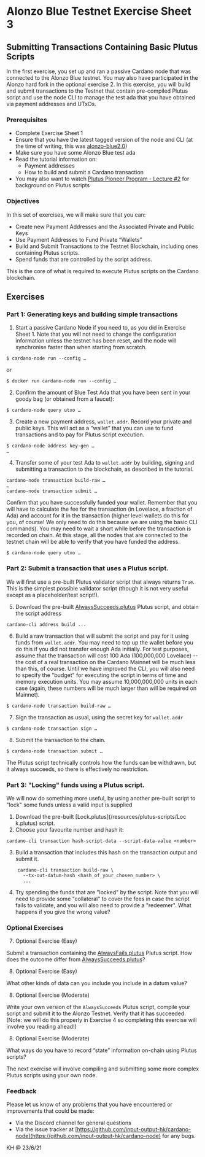 # Alonzo Blue Testnet Exercise Sheet 3


## Submitting Transactions Containing Basic Plutus Scripts

In the first exercise, you set up and ran a passive Cardano node that was connected to the Alonzo Blue testnet.  You may also have participated in the Alonzo hard fork in the optional exercise 2.  In this exercise, you will build and submit transactions to the Testnet that contain pre-compiled Plutus script and use the node CLI to manage the test ada that you have obtained via payment addresses and UTxOs.

### Prerequisites

- Complete Exercise Sheet 1
- Ensure that you have the latest tagged version of the node and CLI (at the time of writing, this was [alonzo-blue2.0](https://github.com/input-output-hk/cardano-node/releases/tag/alonzo-blue2.0))
- Make sure you have some Alonzo Blue test ada
- Read the tutorial information on:
	- Payment addresses
	- How to build and submit a Cardano transaction
- You may also want to watch [Plutus Pioneer Program - Lecture #2](https://youtu.be/E5KRk5y9KjQ) for background on Plutus scripts

### Objectives

In this set of exercises, we will make sure that you can:

- Create new Payment Addresses and the Associated Private and Public Keys
- Use Payment Addresses to Fund Private “Wallets”
- Build and Submit Transactions to the Testnet Blockchain, including ones containing Plutus scripts.
- Spend funds that are controlled by the script address.

This is the core of what is required to execute Plutus scripts on the Cardano blockchain.

## Exercises
### Part 1: Generating keys and building simple transactions

1. Start a passive Cardano Node if you need to, as you did in Exercise Sheet 1.  Note that you will not need to change the configuration information unless the testnet has been reset, and the node will synchronise faster than when starting from scratch.

``$ cardano-node run --config …``

or 

``$ docker run cardano-node run --config …``


2.	Confirm the amount of Blue Test Ada that you have been sent in your goody bag (or obtained from a faucet):

``$ cardano-node query utxo …``

3.	Create a new payment address, `wallet.addr`.  Record your private and public keys. This will act as a “wallet” that you can use to fund transactions and to pay for Plutus script execution.

```
$ cardano-node address key-gen …
…
```
4.	Transfer some of your test Ada to `wallet.addr` by building, signing and submitting a transaction to the blockchain, as described in the tutorial.

```
cardano-node transaction build-raw …
…
cardano-node transaction submit …
```
Confirm that you have successfully funded your wallet.  Remember that you will have to calculate the fee for the transaction (in Lovelace, a fraction of Ada) and account for it in the transaction (higher level wallets do this for you, of course!  We only need to do this because we are using the basic CLI commands).  You may need to wait a short while before the transaction is recorded on chain.  At this stage, all the nodes that are connected to the testnet chain will be able to verify that you have funded the address.

``$ cardano-node query utxo …``


### Part 2:  Submit a transaction that uses a Plutus script.

We will first use a pre-built Plutus validator script that always returns `True`. This is the simplest possible validator script (though it is not very useful except as a placeholder/test script!).

5. Download the pre-built [AlwaysSucceeds.plutus](/resources/plutus-scripts/AlwaySucceeds.plutus) Plutus script, and obtain the script address

``
cardano-cli address build ...
``

6. Build a raw transaction that will submit the script and pay for it using funds from `wallet.addr`. You may need to top up the wallet before you do this if you did not transfer enough Ada initially.  For test purposes, assume that the transaction will cost 100 Ada (100,000,000 Lovelace) -- the cost of a real transaction on the Cardano Mainnet will be much less than this, of course.  Until we have improved the CLI, you will also need to specify the "budget" for executing the script in terms of time and memory execution units.  You may assume 10,000,000,000 units in each case (again, these numbers will be much larger than will be required on Mainnet).

``
$ cardano-node transaction build-raw …
``

7. Sign the transaction as usual, using the secret key for `wallet.addr`

``
$ cardano-node transaction sign …
``

8. Submit the transaction to the chain. 

``
$ cardano-node transaction submit …
``

The Plutus script technically controls how the funds can be withdrawn, but it always succeeds, so there is effectively no restriction.

### Part 3:  "Locking" funds using a Plutus script.

We will now do something more useful, by using another pre-built script to "lock" some funds unless a valid input is supplied 

1. Download the pre-built [Lock.plutus](/resources/plutus-scripts/Loc k.plutus) script.
2. Choose your favourite number and hash it:

``
cardano-cli transaction hash-script-data --script-data-value <number>
``

3. Build a transaction that includes this hash on the transaction output and submit it.

```
    cardano-cli transaction build-raw \
      --tx-out-datum-hash <hash_of_your_chosen_number> \
      ...
```

4. Try spending the funds that are "locked" by the script. Note that you will need to provide some "collateral" to cover the fees in case the script fails to validate, and you will also need to provide a "redeemer".  What happens if you give the wrong value?


### Optional Exercises

7.	Optional Exercise (Easy)

Submit a transaction containing the [AlwaysFails.plutus](/resources/plutus-scripts/AlwayFails.plutus) Plutus script.  How does the outcome differ from [AlwaysSucceeds.plutus](/resources/plutus-scripts/AlwaySucceeds.plutus)?
 

8.	Optional Exercise (Easy)

What other kinds of data can you include you include in a datum value?

8.	Optional Exercise (Moderate)

Write your own version of the `AlwaysSucceeds` Plutus script, compile your script and submit it to the Alonzo Testnet.  Verify that it has succeeded.  (Note: we will do this properly in Exercise 4 so completing this exercise will involve you reading ahead!)


8.	Optional Exercise (Moderate)

What ways do you have to record “state” information on-chain using Plutus scripts?

The next exercise will involve compiling and submitting some more complex Plutus scripts using your own node.

### Feedback

Please let us know of any problems that you have encountered or improvements that could be made:

- Via the Discord channel for general questions
- Via the issue tracker at [https://github.com/input-output-hk/cardano-node](https://github.com/input-output-hk/cardano-node) for any bugs.

KH @ 23/6/21
